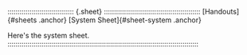 ::::::::::::::::::::::::::::::::: {.sheet} ::::::::::::::::::::::::::::::::::::::::::::::::
[Handouts]{#sheets .anchor} [System Sheet]{#sheet-system .anchor}

Here's the system sheet.
:::::::::::::::::::::::::::::::::::::::::::::::::::::::::::::::::::::::::::::::::::::::::::::::


